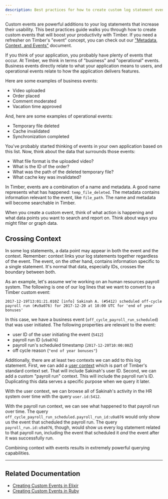 ```yaml
---
description: Best practices for how to create custom log statement events.
---
```

Custom events are powerful additions to your log statements that increase their usability. This best practices guide walks you through how to create custom events that will boost your productivity with Timber. If you need a refresher on Timber's "event" concept, you can check out our ["Metadata, Context, and Events"](/concepts/metadata-context-and-events#events) document.

If you think of your application, you probably have plenty of events that occur. At Timber, we think in terms of "business" and "operational" events. Business events directly relate to what your application means to users, and operational events relate to how the application delivers features.

Here are some examples of business events:

- Video uploaded
- Order placed
- Comment moderated
- Vacation time approved

And, here are some examples of operational events:

- Temporary file deleted
- Cache invalidated
- Synchronization completed

You've probably started thinking of events in your own application based on this list. Now, think about the data that surrounds those events:

- What file format is the uploaded video?
- What is the ID of the order?
- What was the path of the deleted temporary file?
- What cache key was invalidated?

In Timber, events are a combination of a name and metadata. A good name represents what has happened: `temp_file_deleted`. The metadata contains information relevant to the event, like `file_path`. The name and metadata will become searchable in Timber.

When you create a custom event, think of what action is happening and what data points you want to search and report on. Think about ways you might filter or graph data.

## Crossing Context

In some log statements, a data point may appear in both the event and the context. Remember: context links your log statements together regardless of the event. The event, on the other hand, contains information specific to a single statement. It's normal that data, especially IDs, crosses the boundary between both.

As an example, let's assume we're working on an human resources payroll system. The following is one of our log lines that we want to convert to a Timber custom event:

```
2017-12-19T13:01:21.010Z [info] Sakinah A. (#5412) scheduled off-cycle payroll run (#u9a076) for 2017-12-20 at 10:00 UTC for 'end of year bonuses'
```

In this case, we have a business event (`off_cycle_payroll_run_scheduled`) that was user initiated. The following properties are relevant to the event:

  - user ID of the user initiating the event (`5412`)
  - payroll run ID (`u9a076`)
  - payroll run's scheduled timestamp (`2017-12-20T10:00:00Z`)
  - off cycle reason (`"end of year bonuses"`)

Additionally, there are at least two contexts we can add to this log statement. First, we can add a [user context](/concepts/log-event-json-schema/context/user-context) which is part of Timber's standard context set. That will include Sakinah's user ID. Second, we can add a custom "payroll run" context. This will include the payroll run's ID. Duplicating this data serves a specific purpose when we query it later.

With the user context, we can browse all of Sakinah's activity in the HR system over time with the query `user.id:5412`.

With the payroll run context, we can see what happened to that payroll run over time. The query `off_cycle_payroll_run_scheduled.payroll_run_id:u9a076` would only show us the event that scheduled the payroll run. The query `payroll_run.id:u9a076`, though, would show us every log statement related to that payroll run, including the event that scheduled it _and_ the event after it was successfully run.

Combining context with events results in extremely powerful querying capabilities.

---

## Related Documentation

* [Creating Custom Events in Elixir](/languages/elixir/usage/custom-events)
* [Creating Custom Events in Ruby](/languages/ruby/usage/custom-events)
